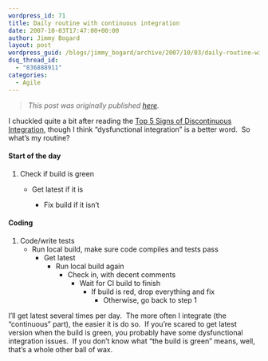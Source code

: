 ```yaml
---
wordpress_id: 71
title: Daily routine with continuous integration
date: 2007-10-03T17:47:00+00:00
author: Jimmy Bogard
layout: post
wordpress_guid: /blogs/jimmy_bogard/archive/2007/10/03/daily-routine-with-continuous-integration.aspx
dsq_thread_id:
  - "836888911"
categories:
  - Agile
---
```

> _This post was originally published [here](http://grabbagoft.blogspot.com/2007/10/daily-routine-with-continuous.html)._

I chuckled quite a bit after reading the [Top 5 Signs of Discontinuous Integration](http://notdennisbyrne.blogspot.com/2007/09/top-5-signs-of-discontinuous.html), though I think &#8220;dysfunctional integration&#8221; is a better word.&nbsp; So what&#8217;s my routine?

#### Start of the day

  1. Check if build is green 
      * Get latest if it is 
          * Fix build if it isn&#8217;t</ol> 
        #### Coding
        
          1. Code/write tests 
              * Run local build, make sure code compiles and&nbsp;tests pass 
                  * Get latest 
                      * Run local build again 
                          * Check in, with decent comments 
                              * Wait for CI build to finish 
                                  * If build is red, drop everything and fix 
                                      * Otherwise, go back to step 1</ol> 
                                    I&#8217;ll get latest several times per day.&nbsp; The more often I integrate (the &#8220;continuous&#8221; part), the easier it is do so.&nbsp; If you&#8217;re scared to get latest version when the build is green, you probably have some dysfunctional integration issues.&nbsp; If you don&#8217;t know what &#8220;the build is green&#8221; means, well, that&#8217;s a whole other ball of wax.